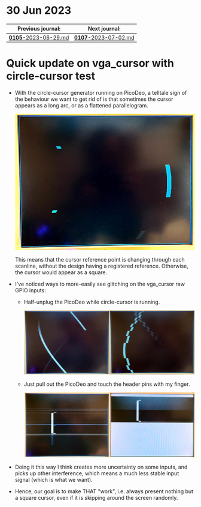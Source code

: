 # 30 Jun 2023

| Previous journal: | Next journal: |
|-|-|
| [**0105**-2023-06-29.md](./0105-2023-06-29.md) | [**0107**-2023-07-02.md](./0107-2023-07-02.md) |

# Quick update on vga_cursor with circle-cursor test

*   With the circle-cursor generator running on PicoDeo, a telltale sign of the behaviour
    we want to get rid of is that sometimes the cursor appears as a long arc, or as a
    flattened parallelogram.

    ![Glitching circle](./i/0106-circle.jpg)

    This means that the cursor reference point is changing through each
    scanline, without the design having a registered reference.
    Otherwise, the cursor would appear as a square.

*   I've noticed ways to more-easily see glitching on the vga_cursor raw GPIO inputs:
    *   Half-unplug the PicoDeo while circle-cursor is running.

        ![Glitching caused by levering out the PicoDeo part-way](./i/0106-lever.jpg)

    *   Just pull out the PicoDeo and touch the header pins with my finger.

        ![Glitching caused by finger touch](./i/0106-finger.jpg)

*   Doing it this way I think creates more uncertainty on some inputs, and picks up other
    interference, which means a much less stable input signal (which is what we want).
*   Hence, our goal is to make THAT "work", i.e. always present nothing but a square cursor,
    even if it is skipping around the screen randomly.

